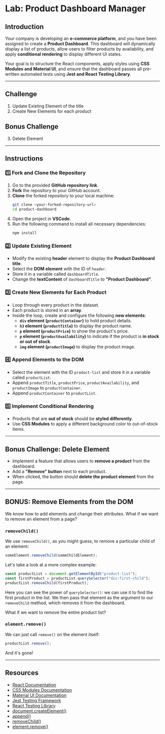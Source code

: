 # Lab: Product Dashboard Manager

## Introduction

Your company is developing an **e-commerce platform**, and you have been assigned to create a **Product Dashboard**. This dashboard will dynamically display a list of products, allow users to filter products by availability, and apply **conditional rendering** to display different UI states.

Your goal is to structure the React components, apply styles using **CSS Modules and Material UI**, and ensure that the dashboard passes all pre-written automated tests using **Jest and React Testing Library**.

---

## **Challenge**
1. Update Existing Element of the title
2. Create New Elements for each product

## **Bonus Challenge**
3. Delete Element

---

## **Instructions**

### **1️⃣ Fork and Clone the Repository**  
1. Go to the provided **GitHub repository link**.
2. **Fork** the repository to your GitHub account.
3. **Clone** the forked repository to your local machine:
   ```sh
   git clone <your-forked-repository-url>
   cd product-dashboard
   ```
4. Open the project in **VSCode**.
5. Run the following command to install all necessary dependencies:
   ```sh
   npm install
   ```

### **2️⃣ Update Existing Element**
- Modify the existing **header** element to display the **Product Dashboard title**.
- Select the **DOM element** with the ID of `header`.
- Store it in a variable called `dashboardTitle`.
- Change the **textContent** of `dashboardTitle` to **"Product Dashboard"**.

### **3️⃣ Create New Elements for Each Product**
- Loop through every product in the dataset.
- Each product is stored in an **array**.
- Inside the loop, create and configure the following **new elements**:
  - **`div` element (`productContainer`)** to hold product details.
  - **`h3` element (`productTitle`)** to display the product name.
  - **`p` element (`productPrice`)** to show the product's price.
  - **`p` element (`productAvailability`)** to indicate if the product is **in stock or out of stock**.
  - **`img` element (`productImage`)** to display the product image.

### **4️⃣ Append Elements to the DOM**
- Select the element with the ID `product-list` and store it in a variable called `productList`.
- Append `productTitle`, `productPrice`, `productAvailability`, and `productImage` to `productContainer`.
- Append `productContainer` to `productList`.

### **5️⃣ Implement Conditional Rendering**
- Products that are **out of stock** should be **styled differently**.
- Use **CSS Modules** to apply a different background color to out-of-stock items.

---

## **Bonus Challenge: Delete Element**
- Implement a feature that allows users to **remove a product** from the dashboard.
- Add a **"Remove" button** next to each product.
- When clicked, the button should **delete the product element** from the page.

---

## **BONUS: Remove Elements from the DOM**

We know how to add elements and change their attributes. What if we want to
remove an element from a page?

### `removeChild()`

We use `removeChild()`, as you might guess, to remove a particular child of an
element:

```js
someElement.removeChild(someChildElement);
```

Let's take a look at a more complex example:

```js
const productList = document.getElementById("product-list");
const firstProduct = productList.querySelector("div:first-child");
productList.removeChild(firstProduct);
```

Here you can see the power of `querySelector()`: we can use it to find the
first product in the list. We then pass that element as the argument to our
`removeChild` method, which removes it from the dashboard.

What if we want to remove the entire product list?

### `element.remove()`

We can just call `remove()` on the element itself:

```js
productList.remove();
```

And it's gone!

---

## **Resources**

- [React Documentation](https://react.dev)
- [CSS Modules Documentation](https://github.com/css-modules/css-modules)
- [Material UI Documentation](https://mui.com)
- [Jest Testing Framework](https://jestjs.io/)
- [React Testing Library](https://testing-library.com)
- [document.createElement()](https://developer.mozilla.org/en-US/docs/Web/API/Document/createElement)
- [append()](https://developer.mozilla.org/en-US/docs/Web/API/Element/append)
- [removeChild()](https://developer.mozilla.org/en-US/docs/Web/API/Node/removeChild)
- [element.remove()](https://developer.mozilla.org/en-US/docs/Web/API/ChildNode/remove)
